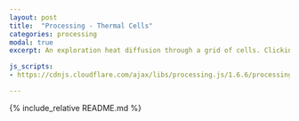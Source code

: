 ```yaml
---
layout: post
title:  "Processing - Thermal Cells"
categories: processing
modal: true
excerpt: An exploration heat diffusion through a grid of cells. Clicking and dragging removes heat, and pressing a key while doing so adds heat.

js_scripts:
- https://cdnjs.cloudflare.com/ajax/libs/processing.js/1.6.6/processing.js

---
```


<canvas data-processing-sources="thermal_cells.pde"></canvas>

{% include_relative README.md %}

